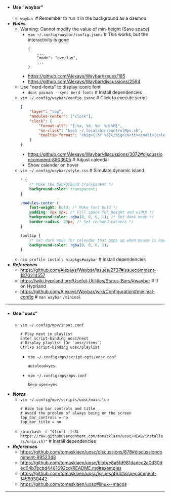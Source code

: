 - #### Use "waybar"
    - `waybar` # Remember to run it in the background as a daemon
- ***Notes***
    - Warning: Cannot modify the value of min-height (Save space)
        - `vim ~/.config/waybar/config.jsonc` # This works, but the interactivity is gone
          ```
          {
              ...
              "mode": "overlay",
              ...
          }
          ```
        - https://github.com/Alexays/Waybar/issues/185
        - https://github.com/Alexays/Waybar/discussions/2594
    - Use "nerd-fonts" to display iconic font
        - `doas pacman --sync nerd-fonts` # Install dependencies
    - `vim ~/.config/waybar/config.jsonc` # Click to execute script
      ```json
      {
          "layer": "top",
          "modules-center": ["clock"],
          "clock": {
              "format-alt": "{:%a, %d. %b  %H:%M}",
              "on-click": "bash ~/.local/bin/controlMpv.sh",
              "tooltip-format": "<big>{:%Y %B}</big>\n<tt><small>{calendar}</small></tt>"
          }
      }
      ```
        - https://github.com/Alexays/Waybar/discussions/3072#discussioncomment-8903605 # Adjust calendar
        - Show calender on hover
    - `vim ~/.config/waybar/style.css` # Simulate dynamic island
      ```css
      * {
          /* Make the background transparent */
          background-color: transparent;
      }
      
      .modules-center {
          font-weight: bold; /* Make font bold */
          padding: 0px 8px; /* Fill space for height and width */
          background-color: rgba(0, 0, 0, 1); /* Set dark mode */
          border-radius: 20px; /* Set rounded corners */
      }
      
      tooltip {
          /* Set dark mode for calendar that pops up when mouse is hovered */
          background-color: rgba(0, 0, 0, 1);
      }
      ```
    - `nix profile install nixpkgs#waybar` # Install dependencies
- ***References***
    - https://github.com/Alexays/Waybar/issues/2737#issuecomment-1870214557
    - https://wiki.hyprland.org/Useful-Utilities/Status-Bars/#waybar # If on Hyprland
    - https://github.com/Alexays/Waybar/wiki/Configuration#minimal-config # `man waybar` `/minimal`
- ---
- #### Use "uosc"
    - `vim ~/.config/mpv/input.conf`
      ```
      # Play next in playlist
      Enter script-binding uosc/next
      # Display playlist (Or `uosc/items`)
      Ctrl+p script-binding uosc/playlist
      ```
        - `vim ~/.config/mpv/script-opts/uosc.conf`
          ```
          autoload=yes
          ```
        - `vim ~/.config/mpv/mpv.conf`
          ```
          keep-open=yes
          ```
- ***Notes***
    - `vim ~/.config/mpv/scripts/uosc/main.lua`
      ```
      # Hide top bar controls and title
      # Avoid the problem of always being on the screen
      top_bar_controls = no
      top_bar_title = no
      ```
    - `/bin/bash -c "$(curl -fsSL https://raw.githubusercontent.com/tomasklaen/uosc/HEAD/installers/unix.sh)"` # Install dependencies
- ***References***
    - https://github.com/tomasklaen/uosc/discussions/878#discussioncomment-8952348
    - https://github.com/tomasklaen/uosc/blob/e6a5fd981dadcc2a0d30ded64b7bcbd4481692cd/README.md#examples
    - https://github.com/tomasklaen/uosc/issues/464#issuecomment-1459930442
    - https://github.com/tomasklaen/uosc#linux--macos
- ---
